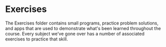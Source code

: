 Exercises  
====================

The Exercises folder contains small programs, practice problem solutions, and apps that are used to demonstrate what's been learned throughout the course. Every subject we've gone over has a number of associated exercises to practice that skill.  
